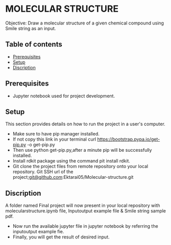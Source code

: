 # MOLECULAR STRUCTURE
Objective: Draw a molecular structure of a given chemical compound using Smile string as an input.
## Table of contents
* [Prerequisites](#Prerequisites)
* [Setup](#Setup)
* [Discription](#Discription)
## Prerequisites
* Jupyter notebook used for project development.
## Setup
This section provides details on how to run the project in a user's computer.
* Make sure to have pip manager installed.
* If not copy this link in your terminal curl https://bootstrap.pypa.io/get-pip.py -o get-pip.py
* Then use python get-pip.py,after a minute pip will be successfully installed.
* Install rdkit package using the command pit install rdkit.
* Git clone the project files from remote repository onto your local repository.
 Git SSH url of the project;git@github.com:Ektarai05/Molecular-structure.git
## Discription
A folder named Final project will now present in your local repository with molecularstructure.ipynb file, Inputoutput example file & Smile string sample pdf.
* Now run the available jupyter file in jupyter notebook by referring the inputoutput example fie.
* Finally, you will get the result of desired input.
